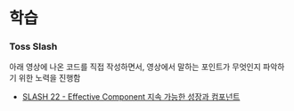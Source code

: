 # 학습

### Toss Slash

아래 영상에 나온 코드를 직접 작성하면서, 영상에서 말하는 포인트가 무엇인지 파악하기 위한 노력을 진행함

- [SLASH 22 - Effective Component 지속 가능한 성장과 컴포넌트](https://www.youtube.com/watch?v=fR8tsJ2r7Eg)
